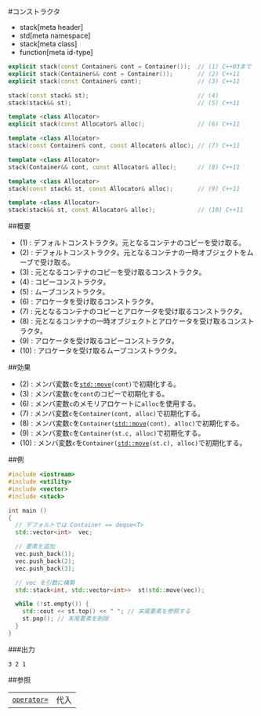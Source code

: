 #コンストラクタ
* stack[meta header]
* std[meta namespace]
* stack[meta class]
* function[meta id-type]

```cpp
explicit stack(const Container& cont = Container());  // (1) C++03まで
explicit stack(Container&& cont = Container());       // (2) C++11
explicit stack(const Container& cont);                // (3) C++11

stack(const stack& st);                               // (4)
stack(stack&& st);                                    // (5) C++11

template <class Allocator>
explicit stack(const Allocator& alloc);               // (6) C++11

template <class Allocator>
stack(const Container& cont, const Allocator& alloc); // (7) C++11

template <class Allocator>
stack(Container&& cont, const Allocator& alloc);      // (8) C++11

template <class Allocator>
stack(const stack& st, const Allocator& alloc);       // (9) C++11

template <class Allocator>
stack(stack&& st, const Allocator& alloc);            // (10) C++11
```

##概要
- (1) : デフォルトコンストラクタ。元となるコンテナのコピーを受け取る。
- (2) : デフォルトコンストラクタ。元となるコンテナの一時オブジェクトをムーブで受け取る。
- (3) : 元となるコンテナのコピーを受け取るコンストラクタ。
- (4) : コピーコンストラクタ。
- (5) : ムーブコンストラクタ。
- (6) : アロケータを受け取るコンストラクタ。
- (7) : 元となるコンテナのコピーとアロケータを受け取るコンストラクタ。
- (8) : 元となるコンテナの一時オブジェクトとアロケータを受け取るコンストラクタ。
- (9) : アロケータを受け取るコピーコンストラクタ。
- (10) : アロケータを受け取るムーブコンストラクタ。


##効果
- (2) : メンバ変数`c`を[`std::move`](/reference/utility/move.md)`(cont)`で初期化する。
- (3) : メンバ変数`c`を`cont`のコピーで初期化する。
- (6) : メンバ変数`c`のメモリアロケートに`alloc`を使用する。
- (7) : メンバ変数`c`を`Container(cont, alloc)`で初期化する。
- (8) : メンバ変数`c`を`Container(`[`std::move`](/reference/utility/move.md)`(cont), alloc)`で初期化する。
- (9) : メンバ変数`c`を`Container(st.c, alloc)`で初期化する。
- (10) : メンバ変数`c`を`Container(`[`std::move`](/reference/utility/move.md)`(st.c), alloc)`で初期化する。


##例
```cpp
#include <iostream>
#include <utility>
#include <vector>
#include <stack>

int main ()
{
  // デフォルトでは Container == deque<T>
  std::vector<int>  vec;

  // 要素を追加
  vec.push_back(1);
  vec.push_back(2);
  vec.push_back(3);

  // vec を引数に構築
  std::stack<int, std::vector<int>>  st(std::move(vec));

  while (!st.empty()) {
    std::cout << st.top() << " "; // 末尾要素を参照する
    st.pop(); // 末尾要素を削除
  }
}
```

###出力
```
3 2 1 
```

##参照

| | |
|-------------------------------------------------------------------------------------------|---------------------------------------------------------------|
| [`operator=`](op_assign.md) | 代入 |

